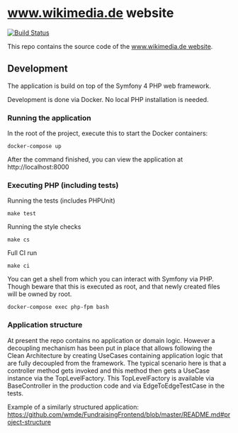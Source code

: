 # www.wikimedia.de website

[![Build Status](https://travis-ci.org/wmde/website.svg?branch=master)](https://travis-ci.org/wmde/website)

This repo contains the source code of the [www.wikimedia.de website](https://www.wikimedia.de).

## Development

The application is build on top of the Symfony 4 PHP web framework.

Development is done via Docker. No local PHP installation is needed.

### Running the application

In the root of the project, execute this to start the Docker containers:

    docker-compose up

After the command finished, you can view the application at http://localhost:8000

### Executing PHP (including tests)
    
Running the tests (includes PHPUnit)

	make test
   
Running the style checks

	make cs
   
Full CI run

	make ci

You can get a shell from which you can interact with Symfony via PHP. Though beware that this is executed as root,
and that newly created files will be owned by root.

    docker-compose exec php-fpm bash
    
### Application structure

At present the repo contains no application or domain logic. However a decoupling mechanism has been put in place
that allows following the Clean Architecture by creating UseCases containing application logic that are fully
decoupled from the framework. The typical scenario here is that a controller method gets invoked and this method
then gets a UseCase instance via the TopLevelFactory. This TopLevelFactory is available via BaseController in
the production code and via EdgeToEdgeTestCase in the tests.

Example of a similarly structured application:
https://github.com/wmde/FundraisingFrontend/blob/master/README.md#project-structure